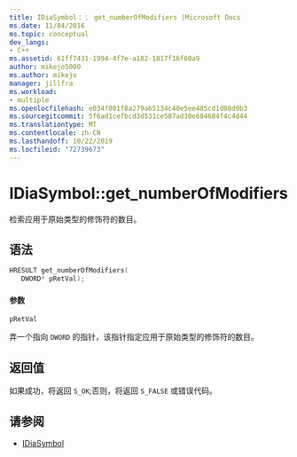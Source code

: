 ```yaml
---
title: IDiaSymbol：： get_numberOfModifiers |Microsoft Docs
ms.date: 11/04/2016
ms.topic: conceptual
dev_langs:
- C++
ms.assetid: 61ff7431-1994-4f7e-a182-1817f16f60a9
author: mikejo5000
ms.author: mikejo
manager: jillfra
ms.workload:
- multiple
ms.openlocfilehash: e034f081f8a279a65134c40e5ee485cd1d08d9b3
ms.sourcegitcommit: 5f6ad1cefbcd3d531ce587ad30e684684f4c4d44
ms.translationtype: MT
ms.contentlocale: zh-CN
ms.lasthandoff: 10/22/2019
ms.locfileid: "72739673"
---
```

# <a name="idiasymbolget_numberofmodifiers"></a>IDiaSymbol::get_numberOfModifiers
检索应用于原始类型的修饰符的数目。

## <a name="syntax"></a>语法

```C++
HRESULT get_numberOfModifiers(
   DWORD* pRetVal);
```

#### <a name="parameters"></a>参数
 `pRetVal`

弄一个指向 `DWORD` 的指针，该指针指定应用于原始类型的修饰符的数目。

## <a name="return-value"></a>返回值
 如果成功，将返回 `S_OK`;否则，将返回 `S_FALSE` 或错误代码。

## <a name="see-also"></a>请参阅
- [IDiaSymbol](../../debugger/debug-interface-access/idiasymbol.md)